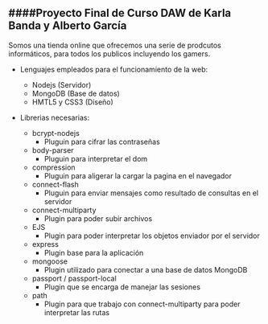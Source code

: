 ####Proyecto Final de Curso DAW de Karla Banda y Alberto García
---------------------------------------------------------------
Somos una tienda online que ofrecemos una serie de prodcutos informáticos, para todos los publicos incluyendo los gamers.
+ Lenguajes empleados para el funcionamiento de la web:

  - Nodejs (Servidor)
  - MongoDB (Base de datos)
  - HMTL5 y CSS3 (Diseño)

+ Librerias necesarias:
  - bcrypt-nodejs
    - Pluguin para cifrar las contraseñas 
  - body-parser
    - Pluguin para interpretar el dom
  - compression
    - Pluguin para aligerar la cargar la pagina en el navegador
  - connect-flash
    - Pluguin para enviar mensajes como resultado de consultas en el servidor
  - connect-multiparty
    - Plugin para poder subir archivos
  - EJS
    - Plugin para poder interpretar los objetos enviador por el servidor
  - express
    - Plugin base para la aplicación
  - mongoose
    - Plugin utilizado para conectar a una base de datos MongoDB
  - passport / passport-local
    - Plugin que se encarga de manejar las sesiones
  - path
    - Plugin para que trabajo con connect-multiparty para poder interpretar las rutas

